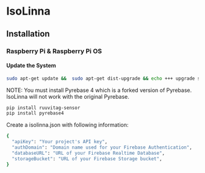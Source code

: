 # IsoLinna
## Installation
### Raspberry Pi & Raspberry Pi OS
#### Update the System
```sh
sudo apt-get update &&  sudo apt-get dist-upgrade && echo +++ upgrade successful +++
```
NOTE: You must install Pyrebase 4 which is a forked version of Pyrebase. IsoLinna will not work with the original Pyrebase.
```sh
pip install ruuvitag-sensor
pip install pyrebase4
```
Create a isolinna.json with following information:
```sh
{
  "apiKey": "Your project's API key",
  "authDomain": "Domain name used for your Firebase Authentication",
  "databaseURL": "URL of your Firebase Realtime Database",
  "storageBucket": "URL of your Firebase Storage bucket",
}
```
